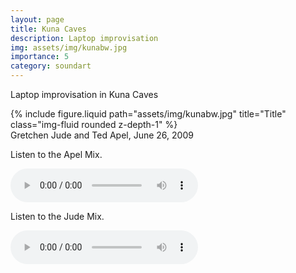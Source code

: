 ```yaml
---
layout: page
title: Kuna Caves
description: Laptop improvisation
img: assets/img/kunabw.jpg
importance: 5
category: soundart
---
```


Laptop improvisation in Kuna Caves



<div class="row">
    <div class="col-sm mt-3 mt-md-0">
        {% include figure.liquid path="assets/img/kunabw.jpg" title="Title" class="img-fluid rounded z-depth-1" %}
    </div>
</div>
<div class="caption">Gretchen Jude and Ted Apel, June 26, 2009

</div>

<p>
Listen to the Apel Mix.
</p>
<audio controls="controls" >
	<source src="../../assets/sound/KunaCavesApelMix.mp3" type="audio/mpeg"/>
html5 browsers only.</audio>
<p>

Listen to the Jude Mix.
</p>
<audio controls="controls" >
	<source src="../../assets/sound/KunaCavesJudeMix.mp3" type="audio/mpeg"/>
	html5 browsers only.</audio>


